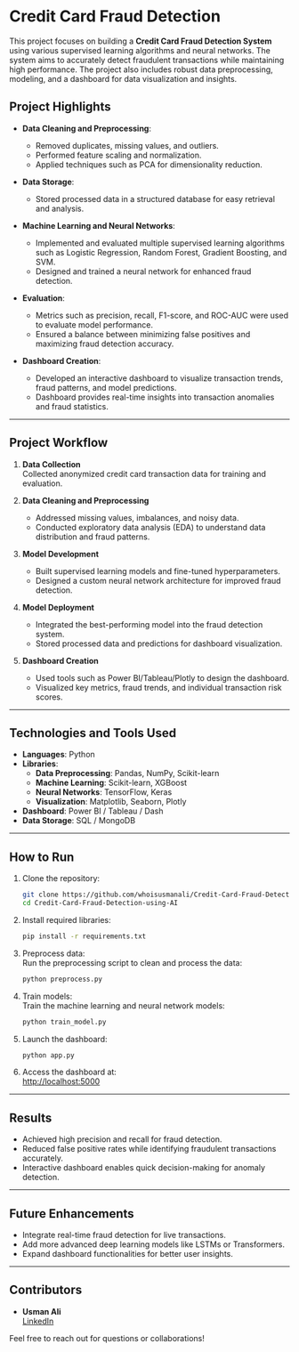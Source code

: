 # Credit Card Fraud Detection

This project focuses on building a **Credit Card Fraud Detection System** using various supervised learning algorithms and neural networks. The system aims to accurately detect fraudulent transactions while maintaining high performance. The project also includes robust data preprocessing, modeling, and a dashboard for data visualization and insights.

## Project Highlights

- **Data Cleaning and Preprocessing**:  
  - Removed duplicates, missing values, and outliers.  
  - Performed feature scaling and normalization.  
  - Applied techniques such as PCA for dimensionality reduction.

- **Data Storage**:  
  - Stored processed data in a structured database for easy retrieval and analysis.

- **Machine Learning and Neural Networks**:  
  - Implemented and evaluated multiple supervised learning algorithms such as Logistic Regression, Random Forest, Gradient Boosting, and SVM.  
  - Designed and trained a neural network for enhanced fraud detection.

- **Evaluation**:  
  - Metrics such as precision, recall, F1-score, and ROC-AUC were used to evaluate model performance.  
  - Ensured a balance between minimizing false positives and maximizing fraud detection accuracy.

- **Dashboard Creation**:  
  - Developed an interactive dashboard to visualize transaction trends, fraud patterns, and model predictions.  
  - Dashboard provides real-time insights into transaction anomalies and fraud statistics.

---

## Project Workflow

1. **Data Collection**  
   Collected anonymized credit card transaction data for training and evaluation.

2. **Data Cleaning and Preprocessing**  
   - Addressed missing values, imbalances, and noisy data.  
   - Conducted exploratory data analysis (EDA) to understand data distribution and fraud patterns.

3. **Model Development**  
   - Built supervised learning models and fine-tuned hyperparameters.  
   - Designed a custom neural network architecture for improved fraud detection.

4. **Model Deployment**  
   - Integrated the best-performing model into the fraud detection system.  
   - Stored processed data and predictions for dashboard visualization.

5. **Dashboard Creation**  
   - Used tools such as Power BI/Tableau/Plotly to design the dashboard.  
   - Visualized key metrics, fraud trends, and individual transaction risk scores.

---

## Technologies and Tools Used

- **Languages**: Python  
- **Libraries**:  
  - **Data Preprocessing**: Pandas, NumPy, Scikit-learn  
  - **Machine Learning**: Scikit-learn, XGBoost  
  - **Neural Networks**: TensorFlow, Keras  
  - **Visualization**: Matplotlib, Seaborn, Plotly  
- **Dashboard**: Power BI / Tableau / Dash  
- **Data Storage**: SQL / MongoDB  

---

## How to Run

1. Clone the repository:  
   ```bash
   git clone https://github.com/whoisusmanali/Credit-Card-Fraud-Detection-using-AI.git
   cd Credit-Card-Fraud-Detection-using-AI
   ```

2. Install required libraries:  
   ```bash
   pip install -r requirements.txt
   ```

3. Preprocess data:  
   Run the preprocessing script to clean and process the data:  
   ```bash
   python preprocess.py
   ```

4. Train models:  
   Train the machine learning and neural network models:  
   ```bash
   python train_model.py
   ```

5. Launch the dashboard:  
   ```bash
   python app.py
   ```

6. Access the dashboard at:  
   [http://localhost:5000](http://localhost:5000)

---

## Results

- Achieved high precision and recall for fraud detection.
- Reduced false positive rates while identifying fraudulent transactions accurately.
- Interactive dashboard enables quick decision-making for anomaly detection.

---

## Future Enhancements

- Integrate real-time fraud detection for live transactions.  
- Add more advanced deep learning models like LSTMs or Transformers.  
- Expand dashboard functionalities for better user insights.

---

## Contributors

- **Usman Ali**  
  [LinkedIn](https://www.linkedin.com/in/usman-ali-datascience/)

Feel free to reach out for questions or collaborations!
